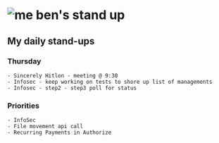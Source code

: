 # ![me](https://avatars2.githubusercontent.com/u/5232044?s=50&v=4) ben's stand up

## My daily stand-ups

### Thursday
    
    - Sincerely Hitlon - meeting @ 9:30
    - Infosec - keep working on tests to shore up list of managements
    - Infosec - step2 - step3 poll for status
    
### Priorities 
   
    - InfoSec
    - File movement api call
    - Recurring Payments in Authorize
